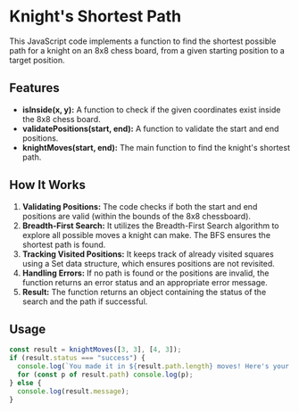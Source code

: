 # Knight's Shortest Path

This JavaScript code implements a function to find the shortest possible path for a knight on an 8x8 chess board, from a given starting position to a target position.

## Features

- **isInside(x, y):** A function to check if the given coordinates exist inside the 8x8 chess board.
- **validatePositions(start, end):** A function to validate the start and end positions.
- **knightMoves(start, end):** The main function to find the knight's shortest path.

## How It Works

1. **Validating Positions:** The code checks if both the start and end positions are valid (within the bounds of the 8x8 chessboard).
2. **Breadth-First Search:** It utilizes the Breadth-First Search algorithm to explore all possible moves a knight can make. The BFS ensures the shortest path is found.
3. **Tracking Visited Positions:** It keeps track of already visited squares using a Set data structure, which ensures positions are not revisited.
4. **Handling Errors:** If no path is found or the positions are invalid, the function returns an error status and an appropriate error message.
5. **Result:** The function returns an object containing the status of the search and the path if successful.

## Usage

```javascript
const result = knightMoves([3, 3], [4, 3]);
if (result.status === "success") {
  console.log(`You made it in ${result.path.length} moves! Here's your path:`);
  for (const p of result.path) console.log(p);
} else {
  console.log(result.message);
}
```
